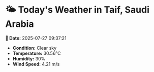 # 🌤️ Today's Weather in Taif, Saudi Arabia

**📅 Date:** 2025-07-27 09:37:21

- **Condition:** Clear sky
- **Temperature:** 30.56°C
- **Humidity:** 30%
- **Wind Speed:** 4.21 m/s
